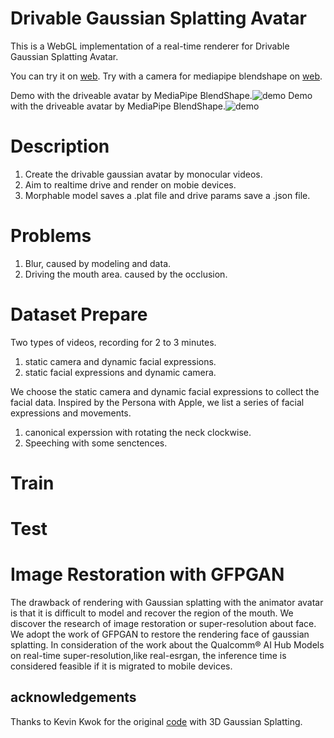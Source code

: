 # Drivable Gaussian Splatting Avatar 
This is a WebGL implementation of a real-time renderer for Drivable Gaussian Splatting Avatar.

You can try it on [web](https://dizzy.us.kg).
Try with a camera for mediapipe blendshape on [web](https://dizzy.us.kg/index2.html).


Demo with the driveable avatar by MediaPipe BlendShape.![demo](https://github.com/Dizzy-cell/splat-av/blob/main/assets/video.gif)
Demo with the driveable avatar by MediaPipe BlendShape.![demo](https://github.com/Dizzy-cell/splat-av/blob/main/assets/blend.gif)

# Description
1. Create the drivable gaussian avatar by monocular videos.
2. Aim to realtime drive and render on mobie devices.
3. Morphable model saves a .plat file and drive params save a .json file. 

# Problems
1. Blur, caused by modeling and data.
2. Driving the mouth area. caused by the occlusion.

# Dataset Prepare
Two types of videos, recording for 2 to 3 minutes.
1. static camera and dynamic facial expressions.
2. static facial expressions and dynamic camera.

We choose the static camera and dynamic facial expressions to collect the facial data. 
Inspired by the Persona with Apple, we list a series of facial expressions and movements.
1. canonical experssion with rotating the neck clockwise.
2. Speeching with some senctences.

# Train

# Test

# Image Restoration with GFPGAN

The drawback of rendering with Gaussian splatting with the animator avatar is that it is difficult to model and recover the region of the mouth. 
We discover the research of image restoration or super-resolution about face. We adopt the work of GFPGAN to restore the rendering face of gaussian splatting. 
In consideration of the work about the Qualcomm® AI Hub Models on real-time super-resolution,like real-esrgan, the inference time is considered feasible if it is migrated to mobile devices. 

## acknowledgements
Thanks to Kevin Kwok for the original [code](https://github.com/antimatter15/splat) with 3D Gaussian Splatting.